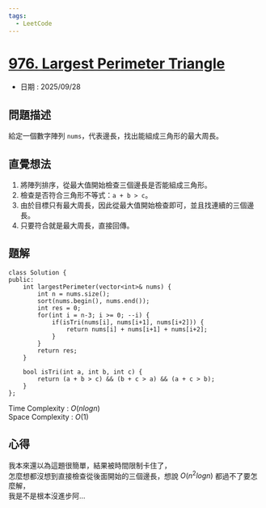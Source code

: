 ```yaml
---
tags:
  - LeetCode
---
```


# [976. Largest Perimeter Triangle](https://leetcode.com/problems/largest-perimeter-triangle/description/)  

+ 日期 : 2025/09/28  

## 問題描述  

給定一個數字陣列 `nums`，代表邊長，找出能組成三角形的最大周長。  

## 直覺想法  

1. 將陣列排序，從最大值開始檢查三個邊長是否能組成三角形。  
2. 檢查是否符合三角形不等式：`a + b > c`。  
3. 由於目標只有最大周長，因此從最大值開始檢查即可，並且找連續的三個邊長。  
4. 只要符合就是最大周長，直接回傳。  

## 題解  

```cpp=
class Solution {
public:
    int largestPerimeter(vector<int>& nums) {
        int n = nums.size();
        sort(nums.begin(), nums.end());
        int res = 0;
        for(int i = n-3; i >= 0; --i) {
            if(isTri(nums[i], nums[i+1], nums[i+2])) {
                return nums[i] + nums[i+1] + nums[i+2];
            }
        }
        return res;
    }

    bool isTri(int a, int b, int c) {
        return (a + b > c) && (b + c > a) && (a + c > b);
    }
};
```

Time Complexity : $O(nlogn)$  
Space Complexity : $O(1)$  

## 心得  

我本來還以為這題很簡單，結果被時間限制卡住了，  
怎麼想都沒想到直接檢查從後面開始的三個邊長，想說 $O(n^2logn)$ 都過不了要怎麼解，  
我是不是根本沒進步阿...  
